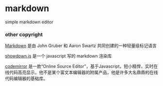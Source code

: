 markdown
========

simple markdown editor

### other copyright

[Markdown](http://daringfireball.net/projects/markdown/) 是由 John Gruber 和 Aaron Swartz 共同创建的一种轻量级标记语言

[showdown.js](http://yanghao.org/tools/markdown.html) 是一个 javascript 写的 markdown 渲染库

[codemirror](http://codemirror.net)  是一款“Online Source Editor”，基于Javascript，短小精悍，实时在线代码高亮显示，他不是某个富文本编辑器的附属产品，他是许多大名鼎鼎的在线代码编辑器的基础库。

